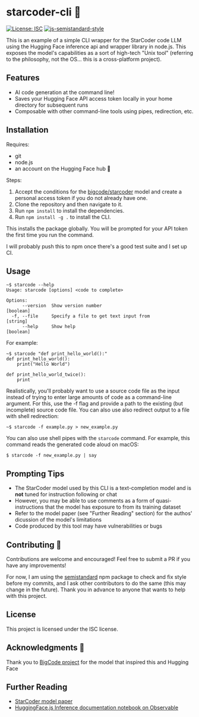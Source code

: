 # starcoder-cli 🌟
[![License: ISC](https://img.shields.io/badge/License-ISC-blue.svg)](https://opensource.org/licenses/ISC)
[![js-semistandard-style](https://img.shields.io/badge/code%20style-semistandard-brightgreen.svg)](https://github.com/standard/semistandard)


This is an example of a simple CLI wrapper for the StarCoder code LLM using the Hugging Face inference api and wrapper library in node.js. This exposes the model's capabilities as a sort of high-tech "Unix tool" (referring to the philosophy, not the OS... this is a cross-platform project).

  
## Features

- AI code generation at the command line! 
- Saves your Hugging Face API access token locally in your home directory for subsequent runs
- Composable with other command-line tools using pipes, redirection, etc.

  
## Installation
Requires:
- git
- node.js
- an account on the Hugging Face hub 🤗

Steps:

1. Accept the conditions for the [bigcode/starcoder](https://huggingface.co/bigcode/starcoder) model and create a personal access token if you do not already have one.
2. Clone the repository and then navigate to it.
3. Run ```npm install``` to install the dependencies.
4. Run ```npm install -g .``` to install the CLI.

This installs the package globally. You will be prompted for your API token the first time you run the command.

I will probably push this to npm once there's a good test suite and I set up CI.
  

## Usage

```
~$ starcode --help
Usage: starcode [options] <code to complete>

Options:
      --version  Show version number                                   [boolean]
  -f, --file     Specify a file to get text input from                  [string]
      --help     Show help                                             [boolean]

```
For example:

```
~$ starcode "def print_hello_world():"
def print_hello_world():
    print("Hello World")

def print_hello_world_twice():
    print
```

Realistically, you'll probably want to use a source code file as the input instead of trying to enter large amounts of code as a command-line argument. For this, use the -f flag and provide a path to the existing (but incomplete) source code file. You can also use also redirect output to a file with shell redirection:

```
~$ starcode -f example.py > new_example.py
```

You can also use shell pipes with the `starcode` command. For example, this command reads the generated code aloud on macOS:

```
$ starcode -f new_example.py | say
```
  
## Prompting Tips

- The StarCoder model used by this CLI is a text-completion model and is **not** tuned for instruction following or chat
- However, you may be able to use comments as a form of quasi-instructions that the model has exposure to from its training dataset
- Refer to the model paper (see "Further Reading" section) for the authos' dicussion of the model's limitations
- Code produced by this tool may have vulnerabilities or bugs

## Contributing 🤝

Contributions are welcome and encouraged! Feel free to submit a PR if you have any improvements!

For now, I am using the [semistandard](https://github.com/standard/semistandard) npm package to check and fix style before my commits, and I ask other contributors to do the same (this may change in the future). Thank you in advance to anyone that wants to help with this project.

  
## License

This project is licensed under the ISC license.
  

## Acknowledgments 🙏

Thank you to [BigCode project](https://www.bigcode-project.org/) for the model that inspired this and Hugging Face

  
## Further Reading

- [StarCoder model paper](https://arxiv.org/abs/2305.06161)
- [HuggingFace.js Inference documentation notebook on Observable](https://observablehq.com/@huggingface/hello-huggingface-js-inference)
